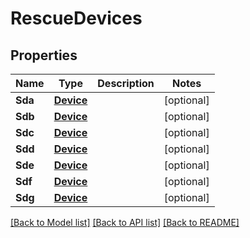 # RescueDevices

## Properties
Name | Type | Description | Notes
------------ | ------------- | ------------- | -------------
**Sda** | [**Device**](Device.md) |  | [optional] 
**Sdb** | [**Device**](Device.md) |  | [optional] 
**Sdc** | [**Device**](Device.md) |  | [optional] 
**Sdd** | [**Device**](Device.md) |  | [optional] 
**Sde** | [**Device**](Device.md) |  | [optional] 
**Sdf** | [**Device**](Device.md) |  | [optional] 
**Sdg** | [**Device**](Device.md) |  | [optional] 

[[Back to Model list]](../README.md#documentation-for-models) [[Back to API list]](../README.md#documentation-for-api-endpoints) [[Back to README]](../README.md)


